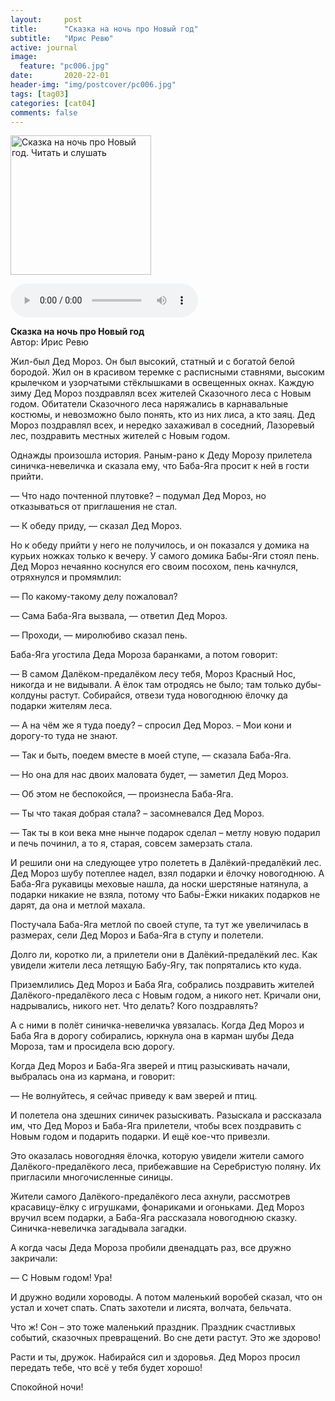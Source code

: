```yaml
---
layout:     post
title:      "Сказка на ночь про Новый год"
subtitle:   "Ирис Ревю"
active: journal
image:
  feature: "pc006.jpg"
date:       2020-22-01 
header-img: "img/postcover/pc006.jpg"
tags: [tag03]
categories: [cat04]
comments: false
---
```


<div class="entry-content cf">
		<p><a><img align="middle" title="Сказка на ночь про Новый год. Читать и слушать" src="http://detskiychas.ru/files/pics/2017/12/dedmoroz_i_babayaga.jpg" alt="Сказка на ночь про Новый год. Читать и слушать" width="225" height="223"></a></p>
<p><audio controls="controls"><source src="http://detskiychas.ru/files/audio/s_iris_pro_noviy_god6m42s.mp3" type="audio/mpeg"></audio></p>
<p><strong>Сказка на ночь про Новый год</strong><br>
Автор: Ирис Ревю</p>
<p>Жил-был Дед Мороз. Он был высокий, статный и с богатой белой бородой. Жил он в красивом теремке с расписными ставнями, высоким крылечком и узорчатыми стёклышками в освещенных окнах. Каждую зиму Дед Мороз поздравлял всех жителей Сказочного леса с Новым годом. Обитатели Сказочного леса наряжались в карнавальные костюмы, и невозможно было понять, кто из них лиса, а кто заяц. Дед Мороз поздравлял всех, и нередко захаживал в соседний, Лазоревый лес, поздравить местных жителей с Новым годом.</p>
<p>Однажды произошла история. Раным-рано к Деду Морозу прилетела синичка-невеличка и сказала ему, что Баба-Яга просит к ней в гости прийти.</p>
<p>— Что надо почтенной плутовке? – подумал Дед Мороз, но отказываться от приглашения не стал.</p>
<p>— К обеду приду, — сказал Дед Мороз.</p>
<p>Но к обеду прийти у него не получилось, и он показался у домика на курьих ножках только к вечеру. У самого домика Бабы-Яги стоял пень. Дед Мороз нечаянно коснулся его своим посохом, пень качнулся, отряхнулся и промямлил:</p>
<p>— По какому-такому делу пожаловал?</p>
<p>— Сама Баба-Яга вызвала, — ответил Дед Мороз.</p>
<p>— Проходи, — миролюбиво сказал пень.</p>
<p>Баба-Яга угостила Деда Мороза баранками, а потом говорит:</p>
<p>— В самом Далёком-предалёком лесу тебя, Мороз Красный Нос, никогда и не видывали. А ёлок там отродясь не было; там только дубы-колдуны растут. Собирайся, отвези туда новогоднюю ёлочку да подарки жителям леса.</p>
<p>— А на чём же я туда поеду? – спросил Дед Мороз. – Мои кони и дорогу-то туда не знают.</p>
<p>— Так и быть, поедем вместе в моей ступе, — сказала Баба-Яга.</p>
<p>— Но она для нас двоих маловата будет, — заметил Дед Мороз.</p>
<p>— Об этом не беспокойся, — произнесла Баба-Яга.</p>
<p>— Ты что такая добрая стала? – засомневался Дед Мороз.</p>
<p>— Так ты в кои века мне нынче подарок сделал – метлу новую подарил и печь починил, а то я, старая, совсем замерзать стала.</p>
<p>И решили они на следующее утро полететь в Далёкий-предалёкий лес. Дед Мороз шубу потеплее надел, взял подарки и ёлочку новогоднюю. А Баба-Яга рукавицы меховые нашла, да носки шерстяные натянула, а подарки никакие не взяла, потому что Бабы-Ёжки никаких подарков не дарят, да она и метлой махала.</p>
<p>Постучала Баба-Яга метлой по своей ступе, та тут же увеличилась в размерах, сели Дед Мороз и Баба-Яга в ступу и полетели.</p>
<p>Долго ли, коротко ли, а прилетели они в Далёкий-предалёкий лес. Как увидели жители леса летящую Бабу-Ягу, так попрятались кто куда.</p>
<p>Приземлились Дед Мороз и Баба Яга, собрались поздравить жителей Далёкого-предалёкого леса с Новым годом, а никого нет. Кричали они, надрывались, никого нет. Что делать? Кого поздравлять?</p>
<p>А с ними в полёт синичка-невеличка увязалась. Когда Дед Мороз и Баба Яга в дорогу собирались, юркнула она в карман шубы Деда Мороза, там и просидела всю дорогу.</p>
<p>Когда Дед Мороз и Баба-Яга зверей и птиц разыскивать начали, выбралась она из кармана, и говорит:</p>
<p>— Не волнуйтесь, я сейчас приведу к вам зверей и птиц.</p>
<p>И полетела она здешних синичек разыскивать. Разыскала и рассказала им, что Дед Мороз и Баба-Яга прилетели, чтобы всех поздравить с Новым годом и подарить подарки. И ещё кое-что привезли.</p>
<p>Это оказалась новогодняя ёлочка, которую увидели жители самого Далёкого-предалёкого леса, прибежавшие на Серебристую поляну. Их пригласили многочисленные синицы.</p>
<p>Жители самого Далёкого-предалёкого леса ахнули, рассмотрев красавицу-ёлку с игрушками, фонариками и огоньками. Дед Мороз вручил всем подарки, а Баба-Яга рассказала новогоднюю сказку. Синичка-невеличка загадывала загадки.</p>
<p>А когда часы Деда Мороза пробили двенадцать раз, все дружно закричали:</p>
<p>— С Новым годом! Ура!</p>
<p>И дружно водили хороводы. А потом маленький воробей сказал, что он устал и хочет спать. Спать захотели и лисята, волчата, бельчата.</p>
<p>Что ж! Сон – это тоже маленький праздник. Праздник счастливых событий, сказочных превращений. Во сне дети растут. Это же здорово!</p>
<p>Расти и ты, дружок. Набирайся сил и здоровья. Дед Мороз просил передать тебе, что всё у тебя будет хорошо!</p>
<p>Спокойной ночи!</p>
			</div>

